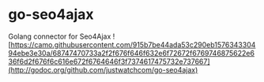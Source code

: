 # go-seo4ajax
Golang connector for Seo4Ajax ![https://camo.githubusercontent.com/915b7be44ada53c290eb157634330494ebe3e30a/68747470733a2f2f676f646f632e6f72672f6769746875622e636f6d2f676f6c616e672f6764646f3f7374617475732e737667](http://godoc.org/github.com/justwatchcom/go-seo4ajax)
